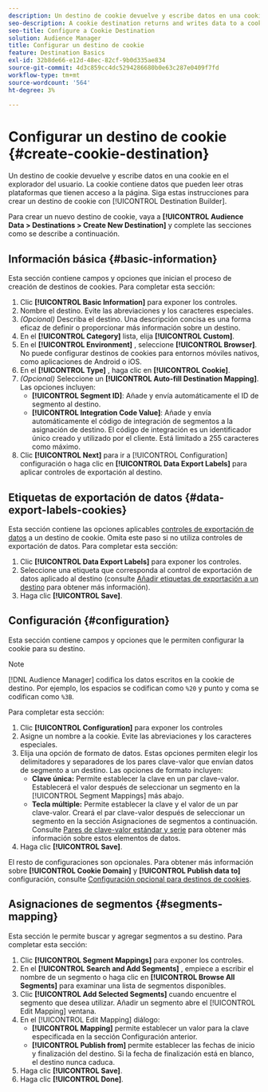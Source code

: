 ```yaml
---
description: Un destino de cookie devuelve y escribe datos en una cookie en el explorador del usuario. La cookie contiene datos que pueden leer otras plataformas que tienen acceso a la página. Siga estas instrucciones para crear un destino de cookie con [!UICONTROL Destination Builder].
seo-description: A cookie destination returns and writes data to a cookie in the user's browser. The cookie contains data that can be read by other platforms that have access to the page. Follow these instructions to create a cookie destination with [!UICONTROL Destination Builder].
seo-title: Configure a Cookie Destination
solution: Audience Manager
title: Configurar un destino de cookie
feature: Destination Basics
exl-id: 32b8de66-e12d-48ec-82cf-9b0d335ae834
source-git-commit: 4d3c859cc4dc5294286680b0e63c287e0409f7fd
workflow-type: tm+mt
source-wordcount: '564'
ht-degree: 3%

---
```


# Configurar un destino de cookie {#create-cookie-destination}

Un destino de cookie devuelve y escribe datos en una cookie en el explorador del usuario. La cookie contiene datos que pueden leer otras plataformas que tienen acceso a la página. Siga estas instrucciones para crear un destino de cookie con [!UICONTROL Destination Builder].

<!-- create-cookie-destination.xml -->

Para crear un nuevo destino de cookie, vaya a **[!UICONTROL Audience Data > Destinations > Create New Destination]** y complete las secciones como se describe a continuación.

## Información básica {#basic-information}

Esta sección contiene campos y opciones que inician el proceso de creación de destinos de cookies. Para completar esta sección:

1. Clic **[!UICONTROL Basic Information]** para exponer los controles.
2. Nombre el destino. Evite las abreviaciones y los caracteres especiales.
3. *(Opcional)* Describa el destino. Una descripción concisa es una forma eficaz de definir o proporcionar más información sobre un destino.
4. En el **[!UICONTROL Category]** lista, elija **[!UICONTROL Custom]**.
5. En el **[!UICONTROL Environment]** , seleccione **[!UICONTROL Browser]**. No puede configurar destinos de cookies para entornos móviles nativos, como aplicaciones de Android o iOS.
6. En el **[!UICONTROL Type]** , haga clic en **[!UICONTROL Cookie]**.
7. *(Opcional)* Seleccione un **[!UICONTROL Auto-fill Destination Mapping]**. Las opciones incluyen:
   * **[!UICONTROL Segment ID]**: Añade y envía automáticamente el ID de segmento al destino.
   * **[!UICONTROL Integration Code Value]**: Añade y envía automáticamente el código de integración de segmentos a la asignación de destino. El código de integración es un identificador único creado y utilizado por el cliente. Está limitado a 255 caracteres como máximo.
8. Clic **[!UICONTROL Next]** para ir a [!UICONTROL Configuration] configuración o haga clic en **[!UICONTROL Data Export Labels]** para aplicar controles de exportación al destino.

## Etiquetas de exportación de datos {#data-export-labels-cookies}

Esta sección contiene las opciones aplicables [controles de exportación de datos](../../features/data-export-controls.md) a un destino de cookie. Omita este paso si no utiliza controles de exportación de datos. Para completar esta sección:

1. Clic **[!UICONTROL Data Export Labels]** para exponer los controles.
2. Seleccione una etiqueta que corresponda al control de exportación de datos aplicado al destino (consulte [Añadir etiquetas de exportación a un destino](/help/using/features/destinations/add-data-export-labels.md) para obtener más información).
3. Haga clic **[!UICONTROL Save]**.

## Configuración {#configuration}

Esta sección contiene campos y opciones que le permiten configurar la cookie para su destino.

>[!NOTE]
>
>[!DNL Audience Manager] codifica los datos escritos en la cookie de destino. Por ejemplo, los espacios se codifican como `%20` y punto y coma se codifican como `%3B`.

Para completar esta sección:

1. Clic **[!UICONTROL Configuration]** para exponer los controles
1. Asigne un nombre a la cookie. Evite las abreviaciones y los caracteres especiales.
1. Elija una opción de formato de datos. Estas opciones permiten elegir los delimitadores y separadores de los pares clave-valor que envían datos de segmento a un destino. Las opciones de formato incluyen:
   * **Clave única:** Permite establecer la clave en un par clave-valor. Establecerá el valor después de seleccionar un segmento en la [!UICONTROL Segment Mappings] más abajo.
   * **Tecla múltiple:** Permite establecer la clave y el valor de un par clave-valor. Creará el par clave-valor después de seleccionar un segmento en la sección Asignaciones de segmentos a continuación.
Consulte [Pares de clave-valor estándar y serie](../../features/destinations/key-value-pairs.md) para obtener más información sobre estos elementos de datos.
1. Haga clic **[!UICONTROL Save]**.

El resto de configuraciones son opcionales. Para obtener más información sobre **[!UICONTROL Cookie Domain]** y **[!UICONTROL Publish data to]** configuración, consulte [Configuración opcional para destinos de cookies](/help/using/features/destinations/cookie-destination-options.md).

## Asignaciones de segmentos {#segments-mapping}

Esta sección le permite buscar y agregar segmentos a su destino. Para completar esta sección:

1. Clic **[!UICONTROL Segment Mappings]** para exponer los controles.
1. En el **[!UICONTROL Search and Add Segments]** , empiece a escribir el nombre de un segmento o haga clic en **[!UICONTROL Browse All Segments]** para examinar una lista de segmentos disponibles.
1. Clic **[!UICONTROL Add Selected Segments]** cuando encuentre el segmento que desea utilizar. Añadir un segmento abre el [!UICONTROL Edit Mapping] ventana.
1. En el [!UICONTROL Edit Mapping] diálogo:
   * **[!UICONTROL Mapping]** permite establecer un valor para la clave especificada en la sección Configuración anterior.
   * **[!UICONTROL Publish from]** permite establecer las fechas de inicio y finalización del destino. Si la fecha de finalización está en blanco, el destino nunca caduca.
1. Haga clic **[!UICONTROL Save]**.
1. Haga clic **[!UICONTROL Done]**.
